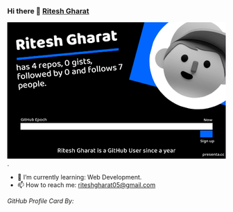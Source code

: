 ### Hi there 👋 [Ritesh Gharat](https://github.com/imritpro)

![imritpro | GitHub Profile Card](5d09d20220dcab56ef12e0c6be4e21f4.png).

* 🌱 I’m currently learning: Web Development.
* 📫 How to reach me: [riteshgharat05@gmail.com](riteshgharat05@gmail.com)


*GitHub Profile Card By:* []()

